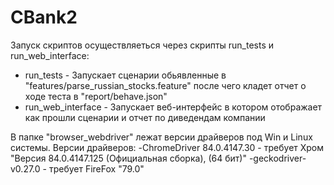 # CBank2

Запуск скриптов осуществляеться через скрипты run_tests и run_web_interface:
  - run_tests - Запускает сценарии обьявленные в "features/parse_russian_stocks.feature" после чего кладет отчет о ходе теста в "report/behave.json"
  - run_web_interface - Запускает веб-интерфейс в котором отображает как прошли сценарии и отчет по диведендам компании


В папке "browser_webdriver" лежат версии драйверов под Win и Linux системы. Версии драйверов:
  -ChromeDriver 84.0.4147.30 - требует Хром "Версия 84.0.4147.125 (Официальная сборка), (64 бит)"
  -geckodriver-v0.27.0 - требует FireFox "79.0"
